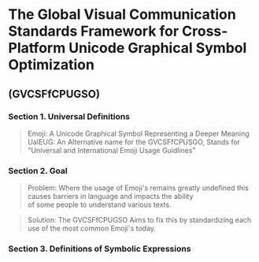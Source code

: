 # The Global Visual Communication Standards Framework for Cross-Platform Unicode Graphical Symbol Optimization  
## (GVCSFfCPUGSO)  
  
### Section 1. Universal Definitions  
> Emoji: A Unicode Graphical Symbol Representing a Deeper Meaning  
UaIEUG: An Alternative name for the GVCSFfCPUSGO, Stands for "Universal and International Emoji Usage Guidlines"  
  
### Section 2. Goal  
>Problem: Where the usage of Emoji's remains greatly undefined this causes barriers in language and impacts the ability  
of some people to understand various texts.  
  
>Solution: The GVCSFfCPUGSO Aims to fix this by standardizing each use of the most common Emoji's today.  
  
### Section 3. Definitions of Symbolic Expressions
